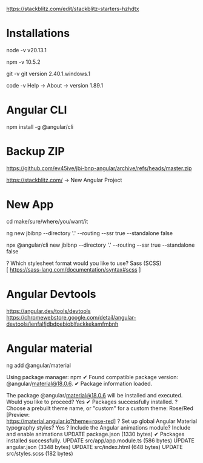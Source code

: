 https://stackblitz.com/edit/stackblitz-starters-hzhdtx

# Installations

node -v
v20.13.1

npm -v
10.5.2

git -v
git version 2.40.1.windows.1

code -v
Help -> About -> version
1.89.1

# Angular CLI

npm install -g @angular/cli

# Backup ZIP

https://github.com/ev45ive/jbi-bnp-angular/archive/refs/heads/master.zip

https://stackblitz.com/ -> New Angular Project

# New App

cd make/sure/where/you/want/it

ng new jbibnp --directory '.' --routing --ssr true --standalone false

npx @angular/cli new jbibnp --directory '.' --routing --ssr true --standalone false

? Which stylesheet format would you like to use? Sass (SCSS)  
 [ https://sass-lang.com/documentation/syntax#scss ]

# Angular Devtools

https://angular.dev/tools/devtools
https://chromewebstore.google.com/detail/angular-devtools/ienfalfjdbdpebioblfackkekamfmbnh


# Angular material
ng add @angular/material

Using package manager: npm
✔ Found compatible package version: @angular/material@18.0.6.
✔ Package information loaded.

The package @angular/material@18.0.6 will be installed and executed.
Would you like to proceed? Yes
✔ Packages successfully installed.
? Choose a prebuilt theme name, or "custom" for a custom theme: Rose/Red           [Preview:       
https://material.angular.io?theme=rose-red]
? Set up global Angular Material typography styles? Yes
? Include the Angular animations module? Include and enable animations
UPDATE package.json (1330 bytes)
✔ Packages installed successfully.
UPDATE src/app/app.module.ts (586 bytes)
UPDATE angular.json (3348 bytes)
UPDATE src/index.html (648 bytes)
UPDATE src/styles.scss (182 bytes)
